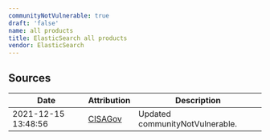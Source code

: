 ```yaml
---
communityNotVulnerable: true
draft: 'false'
name: all products
title: ElasticSearch all products
vendor: ElasticSearch
---
```





## Sources
| Date | Attribution | Description |
| --- | --- | --- |
| 2021-12-15 13:48:56 | [CISAGov](https://raw.githubusercontent.com/cisagov/log4j-affected-db/develop/README.md) | Updated communityNotVulnerable.  |
